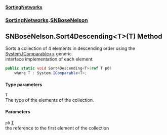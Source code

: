 #### [SortingNetworks](index.md 'index')
### [SortingNetworks](SortingNetworks.md 'SortingNetworks').[SNBoseNelson](SortingNetworks_SNBoseNelson.md 'SortingNetworks.SNBoseNelson')
## SNBoseNelson.Sort4Descending&lt;T&gt;(T) Method
Sorts a collection of 4 elements in descending order using the [System.IComparable&lt;&gt;](https://docs.microsoft.com/en-us/dotnet/api/System.IComparable-1 'System.IComparable`1') generic  
interface implementation of each element.  
```csharp
public static void Sort4Descending<T>(ref T p0)
    where T : System.IComparable<T>;
```
#### Type parameters
<a name='SortingNetworks_SNBoseNelson_Sort4Descending_T_(T)_T'></a>
`T`  
The type of the elements of the collection.
  
#### Parameters
<a name='SortingNetworks_SNBoseNelson_Sort4Descending_T_(T)_p0'></a>
`p0` [T](SortingNetworks_SNBoseNelson_Sort4Descending_T_(T).md#SortingNetworks_SNBoseNelson_Sort4Descending_T_(T)_T 'SortingNetworks.SNBoseNelson.Sort4Descending&lt;T&gt;(T).T')  
the reference to the first element of the collection
  
